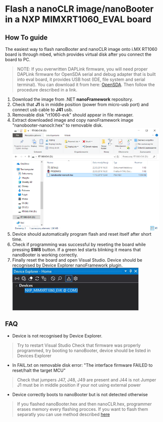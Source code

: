 # Flash a nanoCLR image/nanoBooter in a NXP MIMXRT1060_EVAL board

## How To guide

The easiest way to flash nanoBooter and nanoCLR image onto i.MX RT1060 board is through mbed, which provides virtual disk after you connect the board to PC.

> NOTE: If you overwritten DAPLink firmware, you will need proper DAPLink firmware for OpenSDA serial and debug adapter that is built into eval board, it provides USB host (IDE, file system and serial terminal).
You can download it from here: [OpenSDA](https://www.nxp.com/design/microcontrollers-developer-resources/ides-for-kinetis-mcus/opensda-serial-and-debug-adapter:OPENSDA?&tid=vanOpenSDA#MIMXRT1060-EVK). Then follow the procedure described in a link.

1. Download the image from .NET **nanoFramework** repository.
2. Check that **J1** is in middle position (power from micro-usb port) and connect usb cable to **J41** usb.
3. Removable disk "rt1060-evk" should appear in file manager.
4. Extract downloaded image and copy nanoFramework image "nanobooter-nanoclr.hex" to removable disk.
![rt1060_removable_disk](../../images/nxp/rt1060_disk.png)
5. Device should automatically program flash and reset itself after short time.
6. Check if programming was successful by reseting the board while pressing **SW8** button. If a green led starts blinking it means that nanoBooter is working correctly.
7. Finally reset the board and open Visual Studio. Device should be recognised by Device Explorer nanoFramework plugin.
![rt1060_device_explorer](../../images/nxp/rt1060_device_explorer.jpg)



## FAQ ##
- Device is not recognised by Device Explorer.
> Try to restart Visual Studio
> Check that firmware was properly programmed, try booting to nanoBooter, device should be listed in Devices Explorer

- In FAIL.txt on removable disk error: "The interface firmware FAILED to reset/halt the target MCU"
> Check that jumpers J47, J48, J49 are present and J44 is not
> Jumper J1 must be in middle position if your not using external power

- Device correctly boots to nanoBooter but is not detected otherwise
> If you flashed nanoBooter.hex and then nanoCLR.hex, programmer erases memory every flashing procces. If you want to flash them separatly you can use method described [here]()
